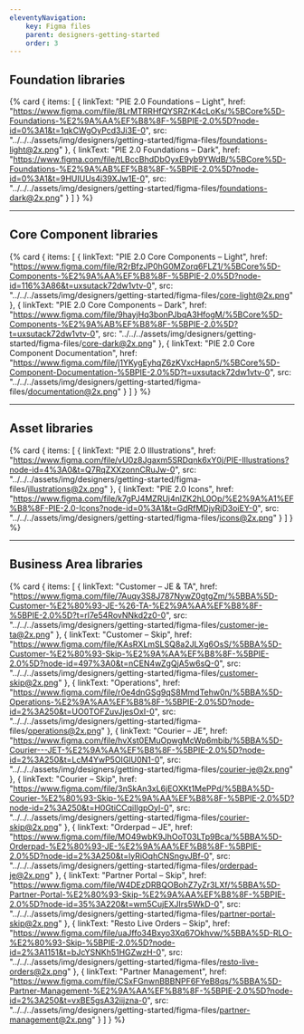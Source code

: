 ```yaml
---
eleventyNavigation:
    key: Figma files
    parent: designers-getting-started
    order: 3
---
```

## Foundation libraries

{% card {
  items: [
        {
          linkText: "PIE 2.0 Foundations – Light",
          href: "https://www.figma.com/file/8LrMTRRHfQYSRZrK4cLoKs/%5BCore%5D-Foundations-%E2%9A%AA%EF%B8%8F-%5BPIE-2.0%5D?node-id=0%3A1&t=1qkCWgOyPcd3Ji3E-0",
          src: "../../../assets/img/designers/getting-started/figma-files/foundations-light@2x.png"
        },
        {
          linkText: "PIE 2.0 Foundations – Dark",
          href: "https://www.figma.com/file/tLBccBhdDbOyxE9yb9YWdB/%5BCore%5D-Foundations-%E2%9A%AB%EF%B8%8F-%5BPIE-2.0%5D?node-id=0%3A1&t=9HUIUUs4i39XJw1E-0",
          src: "../../../assets/img/designers/getting-started/figma-files/foundations-dark@2x.png"
        }
    ]
} %}

---

## Core Component libraries

{% card {
  items: [
        {
          linkText: "PIE 2.0 Core Components – Light",
          href: "https://www.figma.com/file/R2rBfzJP0hG0MZorq6FLZ1/%5BCore%5D-Components-%E2%9A%AA%EF%B8%8F-%5BPIE-2.0%5D?node-id=116%3A86&t=uxsutack72dw1vtv-0",
          src: "../../../assets/img/designers/getting-started/figma-files/core-light@2x.png"
        },
        {
          linkText: "PIE 2.0 Core Components – Dark",
          href: "https://www.figma.com/file/9hayjHq3bonPJbqA3HfogM/%5BCore%5D-Components-%E2%9A%AB%EF%B8%8F-%5BPIE-2.0%5D?t=uxsutack72dw1vtv-0",
          src: "../../../assets/img/designers/getting-started/figma-files/core-dark@2x.png"
        },
        {
          linkText: "PIE 2.0 Core Component Documentation",
          href: "https://www.figma.com/file/j1YKygEyhqZ6zKVxcHapn5/%5BCore%5D-Component-Documentation-%5BPIE-2.0%5D?t=uxsutack72dw1vtv-0",
          src: "../../../assets/img/designers/getting-started/figma-files/documentation@2x.png"
        }
    ]
} %}

---

## Asset libraries

{% card {
  items: [
        {
          linkText: "PIE 2.0 Illustrations",
          href: "https://www.figma.com/file/vU0z8Jgaxm5SRDqnk6xY0j/PIE-Illustrations?node-id=4%3A0&t=Q7RqZXXzonnCRuJw-0",
          src: "../../../assets/img/designers/getting-started/figma-files/illustrations@2x.png"
        },
        {
          linkText: "PIE 2.0 Icons",
          href: "https://www.figma.com/file/k7gPJ4MZRUj4nlZK2hL0Op/%E2%9A%A1%EF%B8%8F-PIE-2.0-Icons?node-id=0%3A1&t=GdRfMDjyRjD3oiEY-0",
          src: "../../../assets/img/designers/getting-started/figma-files/icons@2x.png"
        }
    ]
} %}

---

## Business Area libraries

{% card {
  items: [
        {
          linkText: "Customer – JE & TA",
          href: "https://www.figma.com/file/7Auqy3S8J787NywZ0gtgZm/%5BBA%5D-Customer-%E2%80%93-JE-%26-TA-%E2%9A%AA%EF%B8%8F-%5BPIE-2.0%5D?t=rl7e54RovNNkd2z0-0",
          src: "../../../assets/img/designers/getting-started/figma-files/customer-je-ta@2x.png"
        },
        {
          linkText: "Customer – Skip",
          href: "https://www.figma.com/file/KAsRXLmSLSQ8a2JLXg6OsS/%5BBA%5D-Customer-%E2%80%93-Skip-%E2%9A%AA%EF%B8%8F-%5BPIE-2.0%5D?node-id=497%3A0&t=nCEN4wZgQjA5w6sQ-0",
          src: "../../../assets/img/designers/getting-started/figma-files/customer-skip@2x.png"
        },
        {
          linkText: "Operations",
          href: "https://www.figma.com/file/r0e4dnGSg9qS8MmdTehw0n/%5BBA%5D-Operations-%E2%9A%AA%EF%B8%8F-%5BPIE-2.0%5D?node-id=2%3A250&t=UO0TOFZuvJjesOxI-0",
          src: "../../../assets/img/designers/getting-started/figma-files/operations@2x.png"
        },
        {
          linkText: "Courier – JE",
          href: "https://www.figma.com/file/hvXst0EMuOpwgMcWp6mbib/%5BBA%5D-Courier---JET-%E2%9A%AA%EF%B8%8F-%5BPIE-2.0%5D?node-id=2%3A250&t=LcM4YwP5OIGlU0N1-0",
          src: "../../../assets/img/designers/getting-started/figma-files/courier-je@2x.png"
        },
        {
          linkText: "Courier – Skip",
          href: "https://www.figma.com/file/3nSkAn3xL6jEOXKt1MePPd/%5BBA%5D-Courier-%E2%80%93-Skip-%E2%9A%AA%EF%B8%8F-%5BPIE-2.0%5D?node-id=2%3A250&t=H0GtiCCqiIlgpOyl-0",
          src: "../../../assets/img/designers/getting-started/figma-files/courier-skip@2x.png"
        },
        {
          linkText: "Orderpad – JE",
          href: "https://www.figma.com/file/MO49wbK9JhOoT03LTp9Bca/%5BBA%5D-Orderpad-%E2%80%93-JE-%E2%9A%AA%EF%B8%8F-%5BPIE-2.0%5D?node-id=2%3A250&t=lyRiOqhCNSngvJBf-0",
          src: "../../../assets/img/designers/getting-started/figma-files/orderpad-je@2x.png"
        },
        {
          linkText: "Partner Portal – Skip",
          href: "https://www.figma.com/file/W4DEzDRBQOBohZ7yZr3LXf/%5BBA%5D-Partner-Portal-%E2%80%93-Skip-%E2%9A%AA%EF%B8%8F-%5BPIE-2.0%5D?node-id=35%3A220&t=wm5CujEXJIrs5WkD-0",
          src: "../../../assets/img/designers/getting-started/figma-files/partner-portal-skip@2x.png"
        },
        {
          linkText: "Resto Live Orders – Skip",
          href: "https://www.figma.com/file/uaJffo34Bxyo3Xq67Okhvw/%5BBA%5D-RLO-%E2%80%93-Skip-%5BPIE-2.0%5D?node-id=2%3A1151&t=bJcYSNKh51HGZwzH-0",
          src: "../../../assets/img/designers/getting-started/figma-files/resto-live-orders@2x.png"
        },
        {
          linkText: "Partner Management",
          href: "https://www.figma.com/file/CSxFGnwnBBBNPF6FYeB8qs/%5BBA%5D-Partner-Management-%E2%9A%AA%EF%B8%8F-%5BPIE-2.0%5D?node-id=2%3A250&t=vxBE5gsA32iijzna-0",
          src: "../../../assets/img/designers/getting-started/figma-files/partner-management@2x.png"
        }
    ]
} %}
